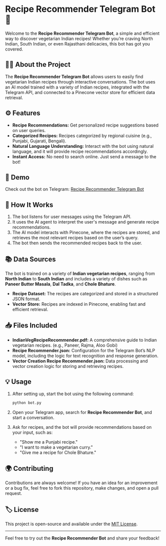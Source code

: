 
# Recipe Recommender Telegram Bot 🍲

Welcome to the **Recipe Recommender Telegram Bot**, a simple and efficient way to discover vegetarian Indian recipes! Whether you’re craving North Indian, South Indian, or even Rajasthani delicacies, this bot has got you covered.

## 🧑‍🍳 About the Project
The **Recipe Recommender Telegram Bot** allows users to easily find vegetarian Indian recipes through interactive conversations. The bot uses an AI model trained with a variety of Indian recipes, integrated with the Telegram API, and connected to a Pinecone vector store for efficient data retrieval.

## ⚙️ Features
- **Recipe Recommendations:** Get personalized recipe suggestions based on user queries.
- **Categorized Recipes:** Recipes categorized by regional cuisine (e.g., Punjabi, Gujarati, Bengali).
- **Natural Language Understanding:** Interact with the bot using natural language, and it will provide recipe recommendations accordingly.
- **Instant Access:** No need to search online. Just send a message to the bot!

## 🔗 Demo

Check out the bot on Telegram: [Recipe Recommender Telegram Bot](https://t.me/indianreciperecommender_bot)

## 🧠 How It Works
1. The bot listens for user messages using the Telegram API.
2. It uses the AI agent to interpret the user's message and generate recipe recommendations.
3. The AI model interacts with Pinecone, where the recipes are stored, and retrieves the most relevant recipes based on the user’s query.
4. The bot then sends the recommended recipes back to the user.

## 📚 Data Sources
The bot is trained on a variety of **Indian vegetarian recipes**, ranging from **North Indian** to **South Indian** and includes a variety of dishes such as **Paneer Butter Masala**, **Dal Tadka**, and **Chole Bhature**.

- **Recipe Dataset:** The recipes are categorized and stored in a structured JSON format.
- **Vector Store:** Recipes are indexed in Pinecone, enabling fast and efficient retrieval.

## 📥 Files Included
- **IndianVegRecipeRecommender.pdf:** A comprehensive guide to Indian vegetarian recipes. (e.g., Paneer, Rajma, Aloo Gobi)
- **Recipe Recommender.json:** Configuration for the Telegram Bot’s NLP model, including the logic for text recognition and response generation.
- **Vector Creation Recipe Recommender.json:** Data processing and vector creation logic for storing and retrieving recipes.

## 💡 Usage
1. After setting up, start the bot using the following command:
   ```bash
   python bot.py
   ```

2. Open your Telegram app, search for **Recipe Recommender Bot**, and start a conversation.

3. Ask for recipes, and the bot will provide recommendations based on your input, such as:
   - "Show me a Punjabi recipe."
   - "I want to make a vegetarian curry."
   - "Give me a recipe for Chole Bhature."

## 🌍 Contributing
Contributions are always welcome! If you have an idea for an improvement or a bug fix, feel free to fork this repository, make changes, and open a pull request.

## 🏷️ License
This project is open-source and available under the [MIT License](LICENSE).

---

Feel free to try out the **Recipe Recommender Bot** and share your feedback!
